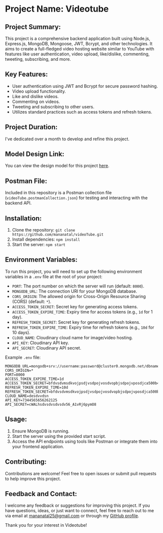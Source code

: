 # Project Name: Videotube 


## Project Summary:
This project is a comprehensive backend application built using Node.js, Express.js, MongoDB, Mongoose, JWT, Bcrypt, and other technologies. It aims to create a full-fledged video hosting website similar to YouTube with features like user authentication, video upload, like/dislike, commenting, tweeting, subscribing, and more.

## Key Features:
- User authentication using JWT and Bcrypt for secure password hashing.
- Video upload functionality.
- Like and dislike videos.
- Commenting on videos.
- Tweeting and subscribing to other users.
- Utilizes standard practices such as access tokens and refresh tokens.

## Project Duration:
I've dedicated over a month to develop and refine this project.

## Model Design Link:
You can view the design model for this project [here](https://app.eraser.io/workspace/IjuDeHAW1WwnKRJ6Oc0R?origin=share).

## Postman File:
Included in this repository is a Postman collection file (`videoTube.postmanCollection.json`) for testing and interacting with the backend API.


## Installation:
1. Clone the repository: `git clone https://github.com/mananatal/videoTube.git`
2. Install dependencies: `npm install`
3. Start the server: `npm start`

## Environment Variables:

To run this project, you will need to set up the following environment variables in a `.env` file at the root of your project:

- `PORT`: The port number on which the server will run (default: `8000`).
- `MONGODB_URL`: The connection URI for your MongoDB database.
- `CORS_ORIGIN`: The allowed origin for Cross-Origin Resource Sharing (CORS) (default: `*`).
- `ACCESS_TOKEN_SECRET`: Secret key for generating access tokens.
- `ACCESS_TOKEN_EXPIRE_TIME`: Expiry time for access tokens (e.g., `1d` for 1 day).
- `REFRESH_TOKEN_SECRET`: Secret key for generating refresh tokens.
- `REFRESH_TOKEN_EXPIRE_TIME`: Expiry time for refresh tokens (e.g., `10d` for 10 days).
- `CLOUD_NAME`: Cloudinary cloud name for image/video hosting.
- `API_KEY`: Cloudinary API key.
- `API_SECRET`: Cloudinary API secret.

Example `.env` file:

```plaintext
MONGODB_URL=mongodb+srv://username:password@cluster0.mongodb.net/dbname
CORS_ORIGIN=*
PORT=8000
ACCESS_TOKEN_EXPIRE_TIME=1d
ACCESS_TOKEN_SECRET=bfdvsdvmsdkvojpsdjvsdpojvosdvopbjsdpojvposdjca500b40cadf1605292a736f7374f0c38dfa@45vsdv
REFRESH_TOKEN_EXPIRE_TIME=10d
REFRESH_TOKEN_SECRET=bfdvsdvmsdkvojpsdjvsdpojvosdvopbjsdpojvposdjca500b40cadf1605292a736f7374f0c38dfa@45vsdv
CLOUD_NAME=desdvvdsn
API_KEY=7344565656262125
API_SECRET=cWALhsdvsdvsdvsdv56_A1vRj6pymO8
```

## Usage:
1. Ensure MongoDB is running.
2. Start the server using the provided start script.
3. Access the API endpoints using tools like Postman or integrate them into your frontend application.

## Contributing:
Contributions are welcome! Feel free to open issues or submit pull requests to help improve this project.

## Feedback and Contact:
I welcome any feedback or suggestions for improving this project. If you have questions, ideas, or just want to connect, feel free to reach out to me via email at [mananatal25@gmail.com](mailto:mananatal25@gmail.com) or through my [GitHub profile](https://github.com/mananatal).

Thank you for your interest in Videotube!

